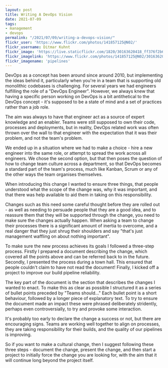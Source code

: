 ```yaml
---
layout: post
title: Writing A DevOps Vision
date: 2021-07-09
tags:
- management
- devops
permalink: "/2021/07/09/writing-a-devops-vision/"
flickr_user: 'https://www.flickr.com/photos/141857125@N02/'
flickr_username: Ditmar Kuhnt
flickr_image: 'https://live.staticflickr.com/1820/30163620418_ff376f2b6a.jpg'
flickr_imagelink: 'https://www.flickr.com/photos/141857125@N02/30163620418'
flickr_imagename: 'pipelines'
---
```

DevOps as a concept has been around since around 2010, but implementing the ideas behind it,
particularly when you're in a team that is supporting old monolithic codebases is challenging.
For several years we had engineers fulfilling the role of a "DevOps Engineer". However, we
always knew that having a specific person working on DevOps is a bit antithetical to the
DevOps concept - it's supposed to be a state of mind and a set of practices rather than a job role.

The aim was always to have that engineer act as a source of expert knowledge and an enabler. Teams
were still supposed to own their code, processes and deployments, but in reality, DevOps related
work was often thrown over the wall to that engineer with the expectation that it was their
problem, and not the team's problem.

We ended up in a situation where we had to make a choice - hire a new engineer into the same role,
or attempt to spread the work across all engineers. We chose the second option, but that then poses
the question of how to change team culture across a department, so that DevOps becomes a standard part
of the team's process, much like Kanban, Scrum or any of the other ways the team organises themselves.
<!--more-->

When introducing this change I wanted to ensure three things, that people understood what the
scope of the change was, why it was important, and that there was help available to aid them in taking
on this responsibility.

Changes such as this need some careful thought before they are rolled out - as well as needing to
persuade people that they are a good idea, and to reassure them that they will be supported
through the change, you need to make sure the changes actually happen. When asking a team to change
their processes there is a significant amount of inertia to overcome, and a real danger that they
just shrug their shoulders and say "that's just management waffling on about nothing important".

To make sure the new process achieves its goals I followed a three-step process. Firstly I prepared
a document describing the change, which covered all the points above and can be referred back to in the
future. Secondly, I presented the process during a town hall. This ensured that people couldn't claim
to have not read the document! Finally, I kicked off a project to improve our build pipeline reliability.

The key part of the document is the section that describes the changes I wanted to enact. To make
this as clear as possible I structured it as a series of bullet points preceded by "Teams should..."
Each bullet point is a short behaviour, followed by a longer piece of explanatory text. To try to
ensure the document made an impact these were phrased deliberately stridently, perhaps even controversially,
to try and provoke some interaction.

It's probably too early to declare the change a success or not, but there are encouraging signs.
Teams are working well together to align on processes, they are taking responsibility for their builds,
and the quality of our pipelines is improving.

So if you want to make a cultural change, then I suggest following these three steps - document the change,
present the change, and then start a project to initially force the change you are looking for, with the
aim that it will continue long beyond the project itself.
